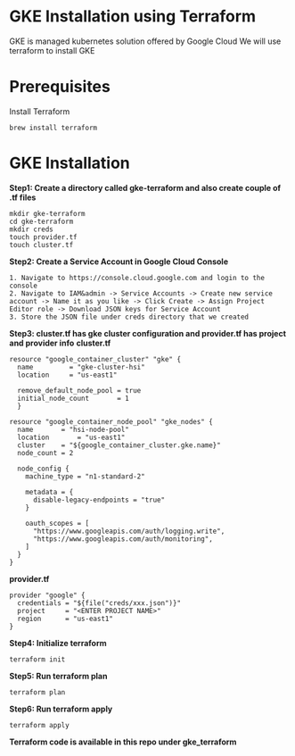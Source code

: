 # GKE Installation using Terraform
GKE is managed kubernetes solution offered by Google Cloud
We will use terraform to install GKE

# Prerequisites
Install Terraform
```
brew install terraform
```

# GKE Installation
**Step1: Create a directory called gke-terraform and also create couple of .tf files**
```
mkdir gke-terraform
cd gke-terraform
mkdir creds
touch provider.tf
touch cluster.tf
```

**Step2: Create a Service Account in Google Cloud Console**
```
1. Navigate to https://console.cloud.google.com and login to the console
2. Navigate to IAM&admin -> Service Accounts -> Create new service account -> Name it as you like -> Click Create -> Assign Project Editor role -> Download JSON keys for Service Account
3. Store the JSON file under creds directory that we created
```

**Step3: cluster.tf has gke cluster configuration and provider.tf has project and provider info**
**cluster.tf**
```
resource "google_container_cluster" "gke" {
  name         = "gke-cluster-hsi"
  location     = "us-east1"

  remove_default_node_pool = true
  initial_node_count       = 1
  }

resource "google_container_node_pool" "gke_nodes" {
  name       = "hsi-node-pool"
  location       = "us-east1"
  cluster    = "${google_container_cluster.gke.name}"
  node_count = 2

  node_config {
    machine_type = "n1-standard-2"

    metadata = {
      disable-legacy-endpoints = "true"
    }

    oauth_scopes = [
      "https://www.googleapis.com/auth/logging.write",
      "https://www.googleapis.com/auth/monitoring",
    ]
  }
}
```

**provider.tf**
```
provider "google" {
  credentials = "${file("creds/xxx.json")}"
  project     = "<ENTER PROJECT NAME>"
  region      = "us-east1"
}
```

**Step4: Initialize terraform**
```
terraform init
```

**Step5: Run terraform plan**
```
terraform plan
```

**Step6: Run terraform apply**
```
terraform apply
```

**Terraform code is available in this repo under gke_terraform**
